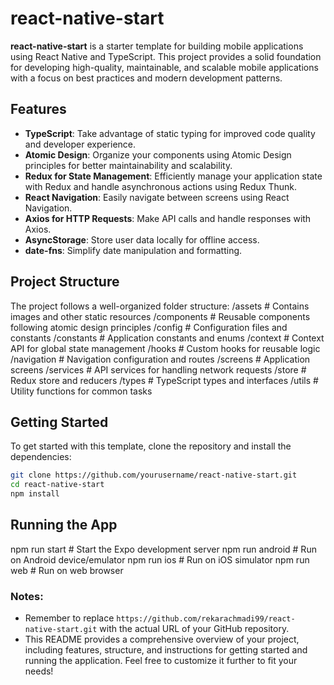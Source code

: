 # react-native-start

**react-native-start** is a starter template for building mobile applications using React Native and TypeScript. This project provides a solid foundation for developing high-quality, maintainable, and scalable mobile applications with a focus on best practices and modern development patterns.

## Features

- **TypeScript**: Take advantage of static typing for improved code quality and developer experience.
- **Atomic Design**: Organize your components using Atomic Design principles for better maintainability and scalability.
- **Redux for State Management**: Efficiently manage your application state with Redux and handle asynchronous actions using Redux Thunk.
- **React Navigation**: Easily navigate between screens using React Navigation.
- **Axios for HTTP Requests**: Make API calls and handle responses with Axios.
- **AsyncStorage**: Store user data locally for offline access.
- **date-fns**: Simplify date manipulation and formatting.

## Project Structure

The project follows a well-organized folder structure:
/assets # Contains images and other static resources /components # Reusable components following atomic design principles /config # Configuration files and constants /constants # Application constants and enums /context # Context API for global state management /hooks # Custom hooks for reusable logic /navigation # Navigation configuration and routes /screens # Application screens /services # API services for handling network requests /store # Redux store and reducers /types # TypeScript types and interfaces /utils # Utility functions for common tasks


## Getting Started

To get started with this template, clone the repository and install the dependencies:

```bash
git clone https://github.com/yourusername/react-native-start.git
cd react-native-start
npm install
```
## Running the App
npm run start     # Start the Expo development server
npm run android   # Run on Android device/emulator
npm run ios       # Run on iOS simulator
npm run web       # Run on web browser


### Notes:
- Remember to replace `https://github.com/rekarachmadi99/react-native-start.git` with the actual URL of your GitHub repository.
- This README provides a comprehensive overview of your project, including features, structure, and instructions for getting started and running the application. Feel free to customize it further to fit your needs!
